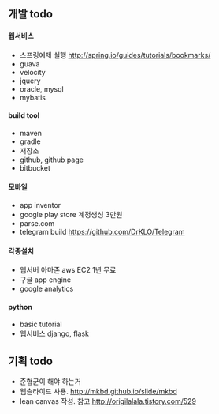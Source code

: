 ## 개발 todo

#### 웹서비스
- 스프링예제 실행 http://spring.io/guides/tutorials/bookmarks/
- guava
- velocity 
- jquery
- oracle, mysql
- mybatis

#### build tool
- maven
- gradle
- 저장소 
- github, github page
- bitbucket

#### 모바일
- app inventor
- google play store  계정생성 3만원
- parse.com
- telegram build https://github.com/DrKLO/Telegram


#### 각종설치
- 웹서버 아마존 aws EC2 1년 무료 
- 구글 app engine
- google analytics

#### python
-  basic tutorial
- 웹서비스 django, flask

## 기획 todo
- 준협군이 해야 하는거
- 웹슬라이드 사용. http://mkbd.github.io/slide/mkbd
- lean canvas 작성. 참고 http://origilalala.tistory.com/529